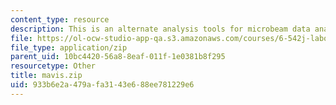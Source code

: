 ```yaml
---
content_type: resource
description: This is an alternate analysis tools for microbeam data analysis.
file: https://ol-ocw-studio-app-qa.s3.amazonaws.com/courses/6-542j-laboratory-on-the-physiology-acoustics-and-perception-of-speech-fall-2005/933b6e2a479afa3143e688ee781229e6_mavis.zip
file_type: application/zip
parent_uid: 10bc4420-56a8-8eaf-011f-1e0381b8f295
resourcetype: Other
title: mavis.zip
uid: 933b6e2a-479a-fa31-43e6-88ee781229e6
---
```

